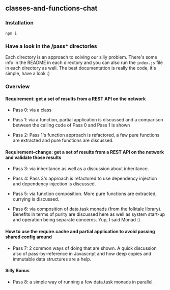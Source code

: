 ## classes-and-functions-chat

### Installation
```shell
npm i
```

### Have a look in the /pass* directories
Each directory is an approach to solving our silly problem. There's some info in the README in each directory and you can also run the ``index.js`` file in each directory as well. The best documentation is really the code, it's simple, have a look :)

### Overview

#### Requirement: get a set of results from a REST API on the network

- Pass 0: via a class

- Pass 1: via a function, partial application is discussed and a comparison between the calling code of Pass 0 and Pass 1 is shown

- Pass 2: Pass 1's function approach is refactored, a few pure functions are extracted and pure functions are discussed.

#### Requirement-change: get a set of results from a REST API on the network and validate those results

- Pass 3: via inheritance as well as a discussion about inheritance.

- Pass 4: Pass 3's approach is refactored to use dependency injection and dependency injection is discussed.

- Pass 5: via function composition. More pure functions are extracted, currying is discussed.

- Pass 6: via composition of data.task monads (from the folktale library). Benefits in terms of purity are discussed here as well as system start-up and operation being separate concerns. Yup, I said Monad :)

#### How to use the require.cache and partial application to avoid passing shared config around

- Pass 7: 2 common ways of doing that are shown. A quick discussion also of pass-by-reference in Javascript and how deep copies and immutable data structures are a help.

#### Silly Bonus

* Pass 8: a simple way of running a few data.task monads in parallel.

